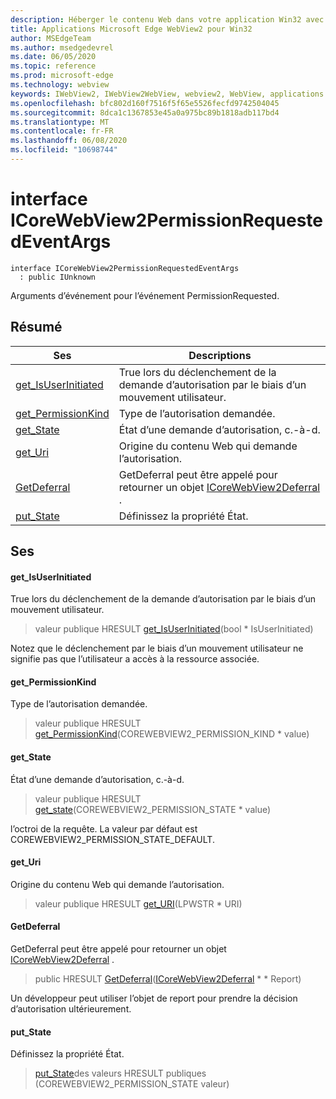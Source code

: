 ```yaml
---
description: Héberger le contenu Web dans votre application Win32 avec le contrôle Microsoft Edge WebView2
title: Applications Microsoft Edge WebView2 pour Win32
author: MSEdgeTeam
ms.author: msedgedevrel
ms.date: 06/05/2020
ms.topic: reference
ms.prod: microsoft-edge
ms.technology: webview
keywords: IWebView2, IWebView2WebView, webview2, WebView, applications Win32, Win32, Edge, ICoreWebView2, ICoreWebView2Controller, contrôle de navigateur, html Edge
ms.openlocfilehash: bfc802d160f7516f5f65e5526fecfd9742504045
ms.sourcegitcommit: 8dca1c1367853e45a0a975bc89b1818adb117bd4
ms.translationtype: MT
ms.contentlocale: fr-FR
ms.lasthandoff: 06/08/2020
ms.locfileid: "10698744"
---
```

# interface ICoreWebView2PermissionRequestedEventArgs 

```
interface ICoreWebView2PermissionRequestedEventArgs
  : public IUnknown
```

Arguments d’événement pour l’événement PermissionRequested.

## Résumé

 Ses                        | Descriptions
--------------------------------|---------------------------------------------
[get_IsUserInitiated](#get_isuserinitiated) | True lors du déclenchement de la demande d’autorisation par le biais d’un mouvement utilisateur.
[get_PermissionKind](#get_permissionkind) | Type de l’autorisation demandée.
[get_State](#get_state) | État d’une demande d’autorisation, c.-à-d.
[get_Uri](#get_uri) | Origine du contenu Web qui demande l’autorisation.
[GetDeferral](#getdeferral) | GetDeferral peut être appelé pour retourner un objet [ICoreWebView2Deferral](icorewebview2deferral.md) .
[put_State](#put_state) | Définissez la propriété État.

## Ses

#### get_IsUserInitiated 

True lors du déclenchement de la demande d’autorisation par le biais d’un mouvement utilisateur.

> valeur publique HRESULT [get_IsUserInitiated](#get_isuserinitiated)(bool * IsUserInitiated)

Notez que le déclenchement par le biais d’un mouvement utilisateur ne signifie pas que l’utilisateur a accès à la ressource associée.

#### get_PermissionKind 

Type de l’autorisation demandée.

> valeur publique HRESULT [get_PermissionKind](#get_permissionkind)(COREWEBVIEW2_PERMISSION_KIND * value)

#### get_State 

État d’une demande d’autorisation, c.-à-d.

> valeur publique HRESULT [get_state](#get_state)(COREWEBVIEW2_PERMISSION_STATE * value)

l’octroi de la requête. La valeur par défaut est COREWEBVIEW2_PERMISSION_STATE_DEFAULT.

#### get_Uri 

Origine du contenu Web qui demande l’autorisation.

> valeur publique HRESULT [get_URI](#get_uri)(LPWSTR * URI)

#### GetDeferral 

GetDeferral peut être appelé pour retourner un objet [ICoreWebView2Deferral](icorewebview2deferral.md) .

> public HRESULT [GetDeferral](#getdeferral)([ICoreWebView2Deferral](icorewebview2deferral.md) * * Report)

Un développeur peut utiliser l’objet de report pour prendre la décision d’autorisation ultérieurement.

#### put_State 

Définissez la propriété État.

> [put_State](#put_state)des valeurs HRESULT publiques (COREWEBVIEW2_PERMISSION_STATE valeur)

